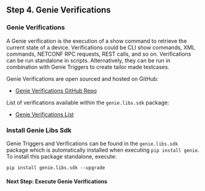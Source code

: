 ## Step 4. Genie Verifications


### Genie Verifications

A Genie verification is the execution of a show command to retrieve the current state of a device. Verifications could be CLI show commands, XML commands, NETCONF RPC requests, REST calls, and so on. Verifications can be run standalone in scripts. Alternatively, they can be run in combination with Genie Triggers to create tailor made testcases.

Genie Verifications are open sourced and hosted on GitHub:
- [Genie Verifications GitHub Repo](https://github.com/CiscoTestAutomation/genielibs/blob/master/pkgs/sdk-pkg/genie_yamls/verification_datafile.yaml)

List of verifications available within the `genie.libs.sdk` package:
- [Genie Verifications List](https://pubhub.devnetcloud.com/media/pyats-packages/docs/genie/genie_libs/#/verifications)


### Install Genie Libs Sdk

Genie Triggers and Verifications can be found in the `genie.libs.sdk` package which is automatically installed when executing `pip install genie`. To install this package standalone, execute:

```
pip install genie.libs.sdk --upgrade
```


#### Next Step: Execute Genie Verifications

